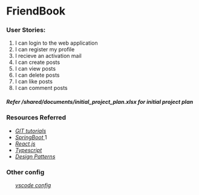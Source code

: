 <h1>
    <strong> FriendBook </strong>
</h1>
<h3>User Stories:</h3>
<ol>
    <li>I can login to the web application</li>
    <li>I can register my profile</li>
    <li>I recieve an activation mail</li>
    <li>I can create posts</li>
    <li>I can view posts</li>
    <li>I can delete posts</li>
    <li>I can like posts</li>
    <li>I can comment posts</li>
</ol>
<h5> <i> Refer /shared/documents/initial_project_plan.xlsx for initial project plan </i> </h5>
<h3> Resources Referred </h3>
<ul>
    <li>
        <i>
            <a href="https://learngitbranching.js.org/">GIT tutorials </a>
        </i>
    </li>
    <li>
        <i>
            <a href="https://www.udemy.com/share/102gCYAEMac1tWR3wF/"> SpringBoot
            </a>
        </i>1
    </li>
    <li>
        <i>
            <a href="https://www.youtube.com/watch?v=4UZrsTqkcW4"> React.js
            </a>
        </i>
    </li>
    <li>
        <i>
            <a href="https://www.youtube.com/watch?v=BwuLxPH8IDs"> Typescript </a>
        </i>
    </li>
    <li>
        <i>
            <a
                href="https://raw.githubusercontent.com/ksatria/MK-Design-Pattern/master/Ebook/Head%20First%20Design%20Patterns.pdf">
                Design Patterns
            </a>
        </i>
    </li>
</ul>

<h3> Other config </h3>
<ul>
    <a href="https://github.com/john-smilga/VS-CODE-SETUP"> <i>vscode config </i></a>
</ul>